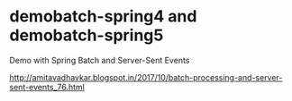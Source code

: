 # demobatch-spring4 and demobatch-spring5

Demo with Spring Batch and Server-Sent Events


http://amitavadhavkar.blogspot.in/2017/10/batch-processing-and-server-sent-events_76.html
